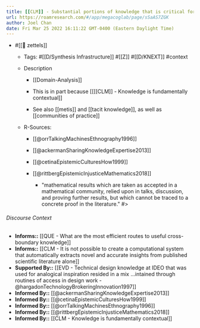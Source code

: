 ```yaml
---
title: [[CLM]] - Substantial portions of knowledge that is critical for innovation are not written down
url: https://roamresearch.com/#/app/megacoglab/page/sSaAS7ZGK
author: Joel Chan
date: Fri Mar 25 2022 16:11:22 GMT-0400 (Eastern Daylight Time)
---
```


- #[[🌲 zettels]]

    - Tags: #[[D/Synthesis Infrastructure]] #[[Z]] #[[D/KNEXT]] #context

    - Description

        - [[Domain-Analysis]]

        - This is in part because [[[[CLM]] - Knowledge is fundamentally contextual]]

        - See also [[metis]] and [[tacit knowledge]], as well as [[communities of practice]]

    - R-Sources:

        - [[@orrTalkingMachinesEthnography1996]]

        - [[@ackermanSharingKnowledgeExpertise2013]]

        - [[@cetinaEpistemicCulturesHow1999]]

        - [[@rittbergEpistemicInjusticeMathematics2018]]

            - "mathematical results which are taken as accepted in a mathematical community, relied upon in talks, discussion, and proving further results, but which cannot be traced to a concrete proof in the literature." #>

###### Discourse Context

- **Informs::** [[QUE - What are the most efficient routes to useful cross-boundary knowledge]]
- **Informs::** [[CLM - It is not possible to create a computational system that automatically extracts novel and accurate insights from published scientific literature alone]]
- **Supported By::** [[EVD - Technical design knowledge at IDEO that was used for analogical inspiration resided in a mix ...intained through routines of access in design work - @hargadonTechnologyBrokeringInnovation1997]]
- **Informed By::** [[@ackermanSharingKnowledgeExpertise2013]]
- **Informed By::** [[@cetinaEpistemicCulturesHow1999]]
- **Informed By::** [[@orrTalkingMachinesEthnography1996]]
- **Informed By::** [[@rittbergEpistemicInjusticeMathematics2018]]
- **Informed By::** [[CLM - Knowledge is fundamentally contextual]]
